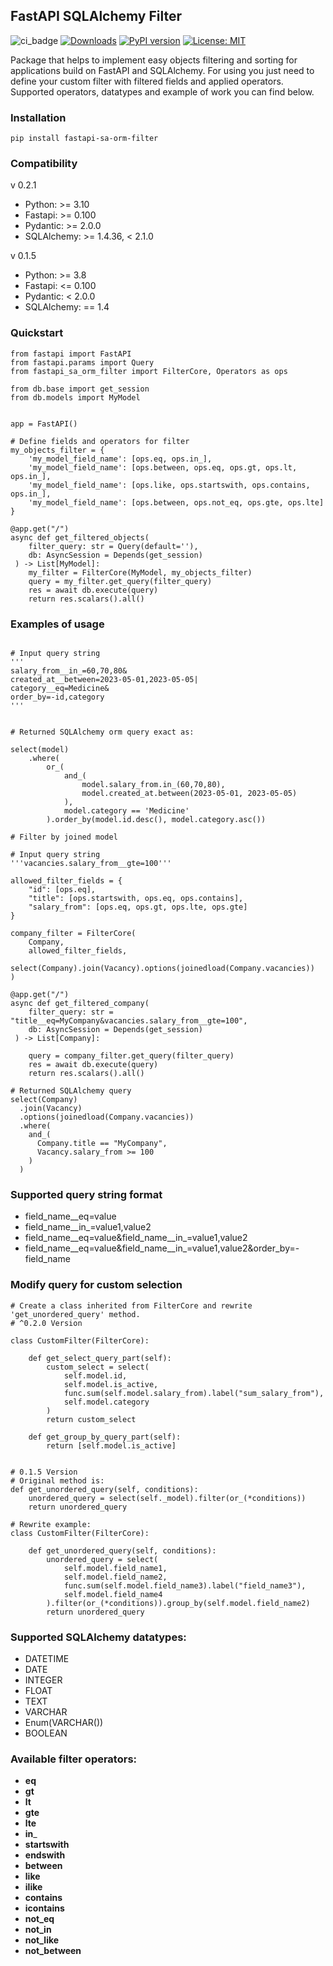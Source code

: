 ## FastAPI SQLAlchemy Filter 
![ci_badge](https://github.com/OleksandrZhydyk/FastAPI-SQLAlchemy-Filters/actions/workflows/CI.yml/badge.svg)
[![Downloads](https://static.pepy.tech/badge/fastapi_sa_orm_filter)](https://pepy.tech/project/fastapi_sa_orm_filter)
[![PyPI version](https://img.shields.io/pypi/v/fastapi-sa-orm-filter.svg)](https://pypi.org/project/fastapi-sa-orm-filter/)
[![License: MIT](https://img.shields.io/badge/License-MIT-yellow.svg)](https://opensource.org/licenses/MIT)

Package that helps to implement easy objects filtering and sorting for applications
build on FastAPI and SQLAlchemy.
For using you just need to define your custom filter with filtered fields and applied operators.
Supported operators, datatypes and example of work you can find below.

### Installation
```shell
pip install fastapi-sa-orm-filter
```
### Compatibility
v 0.2.1
 - Python: >= 3.10
 - Fastapi: >= 0.100
 - Pydantic: >= 2.0.0
 - SQLAlchemy: >= 1.4.36, < 2.1.0

v 0.1.5
 - Python: >= 3.8
 - Fastapi: <= 0.100
 - Pydantic: < 2.0.0
 - SQLAlchemy: == 1.4

### Quickstart

```shell
from fastapi import FastAPI
from fastapi.params import Query
from fastapi_sa_orm_filter import FilterCore, Operators as ops

from db.base import get_session
from db.models import MyModel


app = FastAPI()

# Define fields and operators for filter
my_objects_filter = {
    'my_model_field_name': [ops.eq, ops.in_],
    'my_model_field_name': [ops.between, ops.eq, ops.gt, ops.lt, ops.in_],
    'my_model_field_name': [ops.like, ops.startswith, ops.contains, ops.in_],
    'my_model_field_name': [ops.between, ops.not_eq, ops.gte, ops.lte]
}

@app.get("/")
async def get_filtered_objects(
    filter_query: str = Query(default=''),
    db: AsyncSession = Depends(get_session)
 ) -> List[MyModel]:
    my_filter = FilterCore(MyModel, my_objects_filter)
    query = my_filter.get_query(filter_query)
    res = await db.execute(query)
    return res.scalars().all()
```

### Examples of usage

```shell

# Input query string
'''
salary_from__in_=60,70,80&
created_at__between=2023-05-01,2023-05-05|
category__eq=Medicine&
order_by=-id,category
'''

   
# Returned SQLAlchemy orm query exact as:
           
select(model)
    .where(
        or_(
            and_(
                model.salary_from.in_(60,70,80),
                model.created_at.between(2023-05-01, 2023-05-05)
            ),
            model.category == 'Medicine'
        ).order_by(model.id.desc(), model.category.asc())
```

```shell
# Filter by joined model

# Input query string
'''vacancies.salary_from__gte=100'''

allowed_filter_fields = {
    "id": [ops.eq],
    "title": [ops.startswith, ops.eq, ops.contains],
    "salary_from": [ops.eq, ops.gt, ops.lte, ops.gte]
}

company_filter = FilterCore(
    Company, 
    allowed_filter_fields, 
    select(Company).join(Vacancy).options(joinedload(Company.vacancies))
)

@app.get("/")
async def get_filtered_company(
    filter_query: str = "title__eq=MyCompany&vacancies.salary_from__gte=100",
    db: AsyncSession = Depends(get_session)
 ) -> List[Company]:
  
    query = company_filter.get_query(filter_query)
    res = await db.execute(query)
    return res.scalars().all()
    
# Returned SQLAlchemy query
select(Company)
  .join(Vacancy)
  .options(joinedload(Company.vacancies))
  .where(
    and_(
      Company.title == "MyCompany", 
      Vacancy.salary_from >= 100
    )
  )

```

### Supported query string format

* field_name__eq=value
* field_name__in_=value1,value2
* field_name__eq=value&field_name__in_=value1,value2
* field_name__eq=value&field_name__in_=value1,value2&order_by=-field_name

### Modify query for custom selection
```shell
# Create a class inherited from FilterCore and rewrite 'get_unordered_query' method.
# ^0.2.0 Version

class CustomFilter(FilterCore):

    def get_select_query_part(self):
        custom_select = select(
            self.model.id,
            self.model.is_active,
            func.sum(self.model.salary_from).label("sum_salary_from"),
            self.model.category
        )
        return custom_select

    def get_group_by_query_part(self):
        return [self.model.is_active]


# 0.1.5 Version
# Original method is:
def get_unordered_query(self, conditions):
    unordered_query = select(self._model).filter(or_(*conditions))
    return unordered_query
    
# Rewrite example:
class CustomFilter(FilterCore):

    def get_unordered_query(self, conditions):
        unordered_query = select(
            self.model.field_name1,
            self.model.field_name2,
            func.sum(self.model.field_name3).label("field_name3"),
            self.model.field_name4
        ).filter(or_(*conditions)).group_by(self.model.field_name2)
        return unordered_query

```

### Supported SQLAlchemy datatypes:
* DATETIME
* DATE
* INTEGER
* FLOAT
* TEXT
* VARCHAR
* Enum(VARCHAR())
* BOOLEAN

### Available filter operators:
* __eq__
* __gt__
* __lt__
* __gte__
* __lte__
* __in___
* __startswith__
* __endswith__
* __between__
* __like__
* __ilike__
* __contains__
* __icontains__
* __not_eq__
* __not_in__
* __not_like__
* __not_between__
